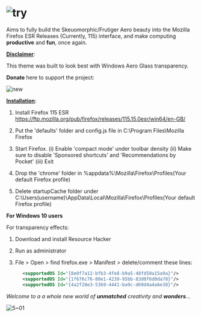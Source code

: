# ![try](https://github.com/user-attachments/assets/e48c969d-b9a1-4daf-a237-232daefb08be)

Aims to fully build the Skeuomorphic/Frutiger Aero beauty into the Mozilla Firefox ESR Releases (Currently, 115) interface, and make computing **productive** and **fun**, once again.

<ins>**Disclaimer**</ins>: 

 This theme was built to look best with Windows Aero Glass transparency.
 
**Donate** here to support the project:
 
![new](https://github.com/user-attachments/assets/9d8e3c93-35dd-415d-a854-669c74274220)

       
<ins>**Installation**</ins>:

1. Install Firefox 115 ESR https://ftp.mozilla.org/pub/firefox/releases/115.15.0esr/win64/en-GB/

2. Put the 'defaults' folder and config.js file in C:\Program Files\Mozilla Firefox

3. Start Firefox. 
  (i) Enable 'compact mode' under toolbar density
  (ii) Make sure to disable 'Sponsored shortcuts' and 'Recommendations by Pocket'
  (iii) Exit

4. Drop the 'chrome' folder in %appdata%\Mozilla\Firefox\Profiles\(Your default Firefox profile)

5. Delete startupCache folder under C:\Users\(username)\AppData\Local\Mozilla\Firefox\Profiles\(Your default Firefox profile)

**For Windows 10 users**

For transparency effects:
1. Download and install Resource Hacker

2. Run as administrator

3. File > Open > find firefox.exe > Manifest > delete/comment these lines:
```xml
      <supportedOS Id="{8e0f7a12-bfb3-4fe8-b9a5-48fd50a15a9a}"/>
      <supportedOS Id="{1f676c76-80e1-4239-95bb-83d0f6d0da78}"/>
      <supportedOS Id="{4a2f28e3-53b9-4441-ba9c-d69d4a4a6e38}"/>
```

_Welcome to a a whole new world of **unmatched** creativity and **wonders**..._

![5~01](https://github.com/user-attachments/assets/916ce759-03f4-400b-9a4a-07c2a76f98c0)
